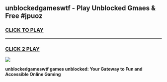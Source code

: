 
## unblockedgameswtf - Play Unblocked Gmaes & Free #jpuoz
<h3>
<a href="https://news.freeplayer.one?title=unblockedgameswtf&ref=03M">CLICK TO PLAY</a></h3>
<hr>

<h3>
<a href="https://news.freeplayer.one?title=unblockedgameswtf&ref=03M">CLICK 2 PLAY</a>
  
</h3>

<a href="https://news.freeplayer.one?title=unblockedgameswtf&ref=03M"><img src="https://clearcache.store/games.png"></a>


**unblockedgameswtf games unblocked: Your Gateway to Fun and Accessible Online Gaming**
